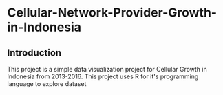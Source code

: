 # Cellular-Network-Provider-Growth-in-Indonesia

## Introduction
This project is a simple data visualization project for Cellular Growth in Indonesia from 2013-2016.
This project uses R for it's programming language to explore dataset
